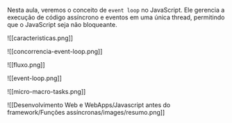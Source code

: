 Nesta aula, veremos o conceito de `event loop` no JavaScript. Ele gerencia a execução de código assíncrono e eventos em uma única thread, permitindo que o JavaScript seja não bloqueante.

![[caracteristicas.png]]

![[concorrencia-event-loop.png]]

![[fluxo.png]]

![[event-loop.png]]

![[micro-macro-tasks.png]]

![[Desenvolvimento Web e WebApps/Javascript antes do framework/Funções assíncronas/images/resumo.png]]

